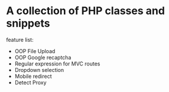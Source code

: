 # A collection of PHP classes and snippets

feature list:

 * OOP File Upload
 * OOP Google recaptcha
 * Regular expression for MVC routes
 * Dropdown selection 
 * Mobile redirect
 * Detect Proxy